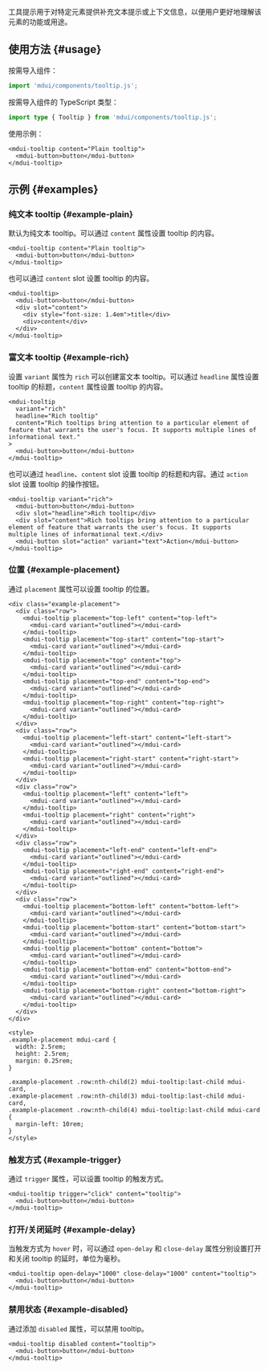 工具提示用于对特定元素提供补充文本提示或上下文信息，以便用户更好地理解该元素的功能或用途。

## 使用方法 {#usage}

按需导入组件：

```js
import 'mdui/components/tooltip.js';
```

按需导入组件的 TypeScript 类型：

```ts
import type { Tooltip } from 'mdui/components/tooltip.js';
```

使用示例：

```html,example
<mdui-tooltip content="Plain tooltip">
  <mdui-button>button</mdui-button>
</mdui-tooltip>
```

## 示例 {#examples}

### 纯文本 tooltip {#example-plain}

默认为纯文本 tooltip。可以通过 `content` 属性设置 tooltip 的内容。

```html,example,expandable
<mdui-tooltip content="Plain tooltip">
  <mdui-button>button</mdui-button>
</mdui-tooltip>
```

也可以通过 `content` slot 设置 tooltip 的内容。

```html,example,expandable
<mdui-tooltip>
  <mdui-button>button</mdui-button>
  <div slot="content">
    <div style="font-size: 1.4em">title</div>
    <div>content</div>
  </div>
</mdui-tooltip>
```

### 富文本 tooltip {#example-rich}

设置 `variant` 属性为 `rich` 可以创建富文本 tooltip。可以通过 `headline` 属性设置 tooltip 的标题，`content` 属性设置 tooltip 的内容。

```html,example,expandable
<mdui-tooltip
  variant="rich"
  headline="Rich tooltip"
  content="Rich tooltips bring attention to a particular element of feature that warrants the user's focus. It supports multiple lines of informational text."
>
  <mdui-button>button</mdui-button>
</mdui-tooltip>
```

也可以通过 `headline`、`content` slot 设置 tooltip 的标题和内容。通过 `action` slot 设置 tooltip 的操作按钮。

```html,example,expandable
<mdui-tooltip variant="rich">
  <mdui-button>button</mdui-button>
  <div slot="headline">Rich tooltip</div>
  <div slot="content">Rich tooltips bring attention to a particular element of feature that warrants the user's focus. It supports multiple lines of informational text.</div>
  <mdui-button slot="action" variant="text">Action</mdui-button>
</mdui-tooltip>
```

### 位置 {#example-placement}

通过 `placement` 属性可以设置 tooltip 的位置。

```html,example,expandable
<div class="example-placement">
  <div class="row">
    <mdui-tooltip placement="top-left" content="top-left">
      <mdui-card variant="outlined"></mdui-card>
    </mdui-tooltip>
    <mdui-tooltip placement="top-start" content="top-start">
      <mdui-card variant="outlined"></mdui-card>
    </mdui-tooltip>
    <mdui-tooltip placement="top" content="top">
      <mdui-card variant="outlined"></mdui-card>
    </mdui-tooltip>
    <mdui-tooltip placement="top-end" content="top-end">
      <mdui-card variant="outlined"></mdui-card>
    </mdui-tooltip>
    <mdui-tooltip placement="top-right" content="top-right">
      <mdui-card variant="outlined"></mdui-card>
    </mdui-tooltip>
  </div>
  <div class="row">
    <mdui-tooltip placement="left-start" content="left-start">
      <mdui-card variant="outlined"></mdui-card>
    </mdui-tooltip>
    <mdui-tooltip placement="right-start" content="right-start">
      <mdui-card variant="outlined"></mdui-card>
    </mdui-tooltip>
  </div>
  <div class="row">
    <mdui-tooltip placement="left" content="left">
      <mdui-card variant="outlined"></mdui-card>
    </mdui-tooltip>
    <mdui-tooltip placement="right" content="right">
      <mdui-card variant="outlined"></mdui-card>
    </mdui-tooltip>
  </div>
  <div class="row">
    <mdui-tooltip placement="left-end" content="left-end">
      <mdui-card variant="outlined"></mdui-card>
    </mdui-tooltip>
    <mdui-tooltip placement="right-end" content="right-end">
      <mdui-card variant="outlined"></mdui-card>
    </mdui-tooltip>
  </div>
  <div class="row">
    <mdui-tooltip placement="bottom-left" content="bottom-left">
      <mdui-card variant="outlined"></mdui-card>
    </mdui-tooltip>
    <mdui-tooltip placement="bottom-start" content="bottom-start">
      <mdui-card variant="outlined"></mdui-card>
    </mdui-tooltip>
    <mdui-tooltip placement="bottom" content="bottom">
      <mdui-card variant="outlined"></mdui-card>
    </mdui-tooltip>
    <mdui-tooltip placement="bottom-end" content="bottom-end">
      <mdui-card variant="outlined"></mdui-card>
    </mdui-tooltip>
    <mdui-tooltip placement="bottom-right" content="bottom-right">
      <mdui-card variant="outlined"></mdui-card>
    </mdui-tooltip>
  </div>
</div>

<style>
.example-placement mdui-card {
  width: 2.5rem;
  height: 2.5rem;
  margin: 0.25rem;
}

.example-placement .row:nth-child(2) mdui-tooltip:last-child mdui-card,
.example-placement .row:nth-child(3) mdui-tooltip:last-child mdui-card,
.example-placement .row:nth-child(4) mdui-tooltip:last-child mdui-card {
  margin-left: 10rem;
}
</style>
```

### 触发方式 {#example-trigger}

通过 `trigger` 属性，可以设置 tooltip 的触发方式。

```html,example,expandable
<mdui-tooltip trigger="click" content="tooltip">
  <mdui-button>button</mdui-button>
</mdui-tooltip>
```

### 打开/关闭延时 {#example-delay}

当触发方式为 `hover` 时，可以通过 `open-delay` 和 `close-delay` 属性分别设置打开和关闭 tooltip 的延时，单位为毫秒。

```html,example,expandable
<mdui-tooltip open-delay="1000" close-delay="1000" content="tooltip">
  <mdui-button>button</mdui-button>
</mdui-tooltip>
```

### 禁用状态 {#example-disabled}

通过添加 `disabled` 属性，可以禁用 tooltip。

```html,example,expandable
<mdui-tooltip disabled content="tooltip">
  <mdui-button>button</mdui-button>
</mdui-tooltip>
```
